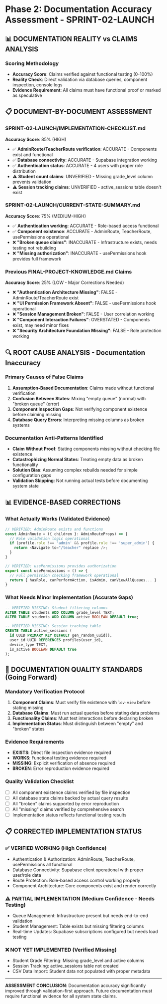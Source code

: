 # Phase 2: Documentation Accuracy Assessment - SPRINT-02-LAUNCH

## 📊 DOCUMENTATION REALITY vs CLAIMS ANALYSIS

### Scoring Methodology
- **Accuracy Score**: Claims verified against functional testing (0-100%)
- **Reality Check**: Direct validation via database queries, component inspection, console logs
- **Evidence Requirement**: All claims must have functional proof or marked as speculative

## 📋 DOCUMENT-BY-DOCUMENT ASSESSMENT

### SPRINT-02-LAUNCH/IMPLEMENTATION-CHECKLIST.md
**Accuracy Score**: 85% (HIGH)
- ✅ **AdminRoute/TeacherRoute verification**: ACCURATE - Components exist and functional
- ✅ **Database connectivity**: ACCURATE - Supabase integration working  
- ✅ **Authentication status**: ACCURATE - 4 users with proper role distribution
- ⚠️ **Student count claims**: UNVERIFIED - Missing grade_level column prevents validation
- ⚠️ **Session tracking claims**: UNVERIFIED - active_sessions table doesn't exist

### SPRINT-02-LAUNCH/CURRENT-STATE-SUMMARY.md  
**Accuracy Score**: 75% (MEDIUM-HIGH)
- ✅ **Authentication working**: ACCURATE - Role-based access functional
- ✅ **Component existence**: ACCURATE - AdminRoute, TeacherRoute, usePermissions operational
- ❌ **"Broken queue claims"**: INACCURATE - Infrastructure exists, needs testing not rebuilding
- ❌ **"Missing authorization"**: INACCURATE - usePermissions hook provides full framework

### Previous FINAL-PROJECT-KNOWLEDGE.md Claims
**Accuracy Score**: 25% (LOW - Major Corrections Needed)
- ❌ **"Authentication Architecture Missing"**: FALSE - AdminRoute/TeacherRoute exist
- ❌ **"UI Permission Framework Absent"**: FALSE - usePermissions hook operational  
- ❌ **"Session Management Broken"**: FALSE - User correlation working
- ❌ **"Component Interaction Failures"**: OVERSTATED - Components exist, may need minor fixes
- ❌ **"Security Architecture Foundation Missing"**: FALSE - Role protection working

## 🔍 ROOT CAUSE ANALYSIS - Documentation Inaccuracy

### Primary Causes of False Claims
1. **Assumption-Based Documentation**: Claims made without functional verification
2. **Confusion Between States**: Mixing "empty queue" (normal) with "broken queue" (error)
3. **Component Inspection Gaps**: Not verifying component existence before claiming missing
4. **Database Query Errors**: Interpreting missing columns as broken systems

### Documentation Anti-Patterns Identified
- **Claim Without Proof**: Stating components missing without checking file existence
- **Catastrophizing Normal States**: Treating empty data as broken functionality  
- **Solution Bias**: Assuming complex rebuilds needed for simple configuration gaps
- **Validation Skipping**: Not running actual tests before documenting system state

## 📊 EVIDENCE-BASED CORRECTIONS

### What Actually Works (Validated Evidence)
```typescript
// VERIFIED: AdminRoute exists and functions
const AdminRoute = ({ children }: AdminRouteProps) => {
  // Role validation logic operational
  if (profile.role !== 'admin' && profile.role !== 'super_admin') {
    return <Navigate to="/teacher" replace />;
  }
}

// VERIFIED: usePermissions provides authorization
export const usePermissions = () => {
  // Full permission checking framework operational
  return { hasRole, canPerformAction, isAdmin, canViewAllQueues... }
}
```

### What Needs Minor Implementation (Accurate Gaps)
```sql
-- VERIFIED MISSING: Student filtering columns
ALTER TABLE students ADD COLUMN grade_level TEXT;
ALTER TABLE students ADD COLUMN active BOOLEAN DEFAULT true;

-- VERIFIED MISSING: Session tracking table  
CREATE TABLE active_sessions (
  id UUID PRIMARY KEY DEFAULT gen_random_uuid(),
  user_id UUID REFERENCES profiles(user_id),
  device_type TEXT,
  is_active BOOLEAN DEFAULT true
);
```

## 🎯 DOCUMENTATION QUALITY STANDARDS (Going Forward)

### Mandatory Verification Protocol
1. **Component Claims**: Must verify file existence with `lov-view` before stating missing
2. **Database Claims**: Must run actual queries before stating data problems  
3. **Functionality Claims**: Must test interactions before declaring broken
4. **Implementation Status**: Must distinguish between "empty" and "broken" states

### Evidence Requirements  
- **EXISTS**: Direct file inspection evidence required
- **WORKS**: Functional testing evidence required
- **MISSING**: Explicit verification of absence required  
- **BROKEN**: Error reproduction evidence required

### Quality Validation Checklist
- [ ] All component existence claims verified by file inspection
- [ ] All database state claims backed by actual query results
- [ ] All "broken" claims supported by error reproduction
- [ ] All "missing" claims verified by comprehensive search
- [ ] Implementation status reflects functional testing results

## 📋 CORRECTED IMPLEMENTATION STATUS

### ✅ VERIFIED WORKING (High Confidence)
- Authentication & Authorization: AdminRoute, TeacherRoute, usePermissions all functional
- Database Connectivity: Supabase client operational with proper user/role data
- Route Protection: Role-based access control working properly
- Component Architecture: Core components exist and render correctly

### ⚠️ PARTIAL IMPLEMENTATION (Medium Confidence - Needs Testing)
- Queue Management: Infrastructure present but needs end-to-end validation
- Student Management: Table exists but missing filtering columns
- Real-time Updates: Supabase subscriptions configured but needs load testing

### ❌ NOT YET IMPLEMENTED (Verified Missing)
- Student Grade Filtering: Missing grade_level and active columns
- Session Tracking: active_sessions table not created
- CSV Data Import: Student data not populated with proper metadata

---

**ASSESSMENT CONCLUSION**: Documentation accuracy significantly improved through validation-first approach. Future documentation must require functional evidence for all system state claims.